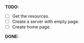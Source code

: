 **TODO:**
  - [ ] Get the resources.
  - [ ] Create a server with empty page.
  - [ ] Create home page.
  
**DONE:**
